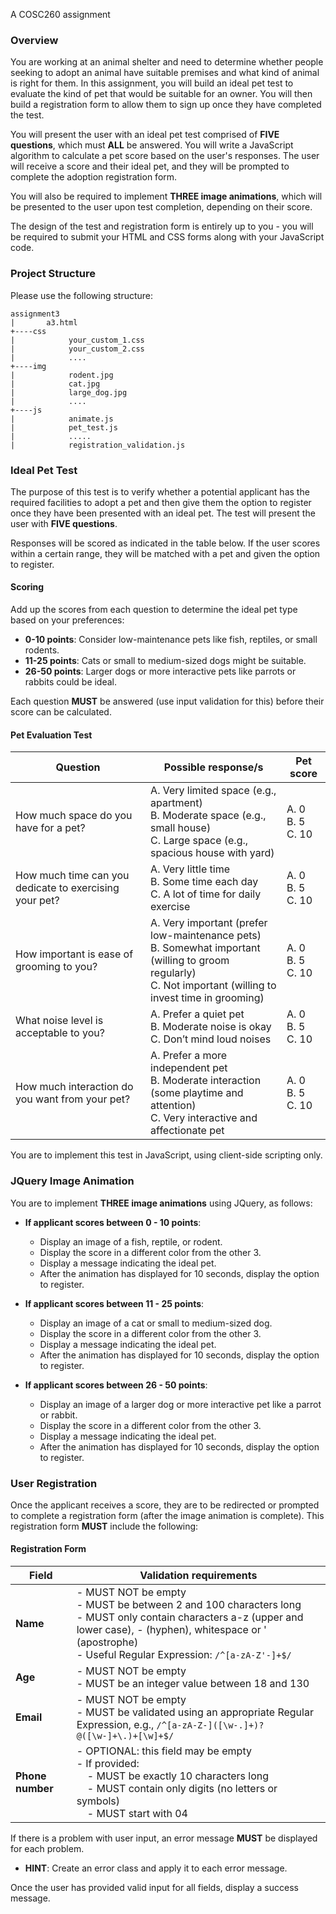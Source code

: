 A COSC260 assignment

### Overview

You are working at an animal shelter and need to determine whether people seeking to adopt an animal have suitable premises and what kind of animal is right for them. In this assignment, you will build an ideal pet test to evaluate the kind of pet that would be suitable for an owner. You will then build a registration form to allow them to sign up once they have completed the test.

You will present the user with an ideal pet test comprised of **FIVE questions**, which must **ALL** be answered. You will write a JavaScript algorithm to calculate a pet score based on the user's responses. The user will receive a score and their ideal pet, and they will be prompted to complete the adoption registration form.

You will also be required to implement **THREE image animations**, which will be presented to the user upon test completion, depending on their score.

The design of the test and registration form is entirely up to you - you will be required to submit your HTML and CSS forms along with your JavaScript code.

### Project Structure

Please use the following structure:

```
assignment3
|       a3.html
+----css
|            your_custom_1.css
|            your_custom_2.css
|            ....
+----img
|            rodent.jpg
|            cat.jpg
|            large_dog.jpg
|            ....
+----js
|            animate.js
|            pet_test.js
|            .....
|            registration_validation.js
```

### Ideal Pet Test

The purpose of this test is to verify whether a potential applicant has the required facilities to adopt a pet and then give them the option to register once they have been presented with an ideal pet. The test will present the user with **FIVE questions**.

Responses will be scored as indicated in the table below. If the user scores within a certain range, they will be matched with a pet and given the option to register.

#### Scoring

Add up the scores from each question to determine the ideal pet type based on your preferences:
- **0-10 points**: Consider low-maintenance pets like fish, reptiles, or small rodents.
- **11-25 points**: Cats or small to medium-sized dogs might be suitable.
- **26-50 points**: Larger dogs or more interactive pets like parrots or rabbits could be ideal.

Each question **MUST** be answered (use input validation for this) before their score can be calculated.

#### Pet Evaluation Test

| Question | Possible response/s | Pet score |
|----------|---------------------|-----------|
| How much space do you have for a pet? | A. Very limited space (e.g., apartment) <br> B. Moderate space (e.g., small house) <br> C. Large space (e.g., spacious house with yard) | A. 0 <br> B. 5 <br> C. 10 |
| How much time can you dedicate to exercising your pet? | A. Very little time <br> B. Some time each day <br> C. A lot of time for daily exercise | A. 0 <br> B. 5 <br> C. 10 |
| How important is ease of grooming to you? | A. Very important (prefer low-maintenance pets) <br> B. Somewhat important (willing to groom regularly) <br> C. Not important (willing to invest time in grooming) | A. 0 <br> B. 5 <br> C. 10 |
| What noise level is acceptable to you? | A. Prefer a quiet pet <br> B. Moderate noise is okay <br> C. Don’t mind loud noises | A. 0 <br> B. 5 <br> C. 10 |
| How much interaction do you want from your pet? | A. Prefer a more independent pet <br> B. Moderate interaction (some playtime and attention) <br> C. Very interactive and affectionate pet | A. 0 <br> B. 5 <br> C. 10 |

You are to implement this test in JavaScript, using client-side scripting only.

### JQuery Image Animation

You are to implement **THREE image animations** using JQuery, as follows:

- **If applicant scores between 0 - 10 points**:
  - Display an image of a fish, reptile, or rodent.
  - Display the score in a different color from the other 3.
  - Display a message indicating the ideal pet.
  - After the animation has displayed for 10 seconds, display the option to register.

- **If applicant scores between 11 - 25 points**:
  - Display an image of a cat or small to medium-sized dog.
  - Display the score in a different color from the other 3.
  - Display a message indicating the ideal pet.
  - After the animation has displayed for 10 seconds, display the option to register.

- **If applicant scores between 26 - 50 points**:
  - Display an image of a larger dog or more interactive pet like a parrot or rabbit.
  - Display the score in a different color from the other 3.
  - Display a message indicating the ideal pet.
  - After the animation has displayed for 10 seconds, display the option to register.
 
### User Registration

Once the applicant receives a score, they are to be redirected or prompted to complete a registration form (after the image animation is complete). This registration form **MUST** include the following:

#### Registration Form

| Field         | Validation requirements                                                                                                                                                                                                 |
|---------------|--------------------------------------------------------------------------------------------------------------------------------------------------------------------------------------------------------------------------|
| **Name**      | - MUST NOT be empty <br> - MUST be between 2 and 100 characters long <br> - MUST only contain characters a-z (upper and lower case), - (hyphen), whitespace or ' (apostrophe) <br> - Useful Regular Expression: `/^[a-zA-Z'-]+$/` |
| **Age**       | - MUST NOT be empty <br> - MUST be an integer value between 18 and 130                                                                                                                                                   |
| **Email**     | - MUST NOT be empty <br> - MUST be validated using an appropriate Regular Expression, e.g., `/^[a-zA-Z-]([\w-.]+)?@([\w-]+\.)+[\w]+$/`                                                                                   |
| **Phone number** | - OPTIONAL: this field may be empty <br> - If provided: <br> &nbsp;&nbsp;&nbsp;&nbsp;- MUST be exactly 10 characters long <br> &nbsp;&nbsp;&nbsp;&nbsp;- MUST contain only digits (no letters or symbols) <br> &nbsp;&nbsp;&nbsp;&nbsp;- MUST start with 04 |

If there is a problem with user input, an error message **MUST** be displayed for each problem. 
- **HINT**: Create an error class and apply it to each error message.

Once the user has provided valid input for all fields, display a success message.

